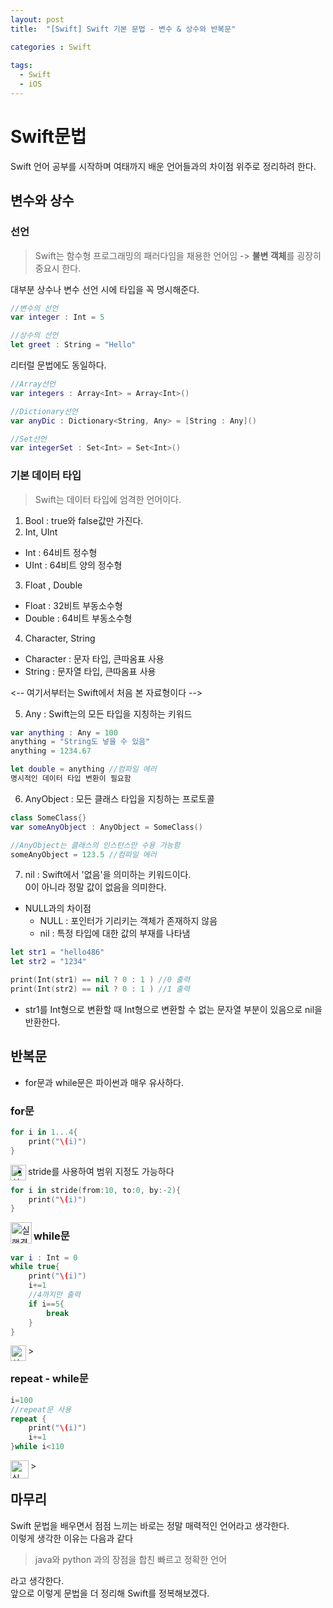 ```yaml
---
layout: post
title:  "[Swift] Swift 기본 문법 - 변수 & 상수와 반복문"

categories : Swift
  
tags:
  - Swift
  - iOS
---
```


# Swift문법
Swift 언어 공부를 시작하며 여태까지 배운 언어들과의 차이점 위주로 정리하려 한다.   

## 변수와 상수

### 선언
> Swift는 함수형 프로그래밍의 패러다임을 채용한 언어임 -> **불변 객체**를 굉장히 중요시 한다.   

대부분 상수나 변수 선언 시에 타입을 꼭 명시해준다.   
```swift
//변수의 선언
var integer : Int = 5

//상수의 선언
let greet : String = "Hello" 
```

리터럴 문법에도 동일하다.   


```swift
//Array선언
var integers : Array<Int> = Array<Int>()

//Dictionary선언
var anyDic : Dictionary<String, Any> = [String : Any]()

//Set선언
var integerSet : Set<Int> = Set<Int>()
```
### 기본 데이터 타입
> Swift는 데이터 타입에 엄격한 언어이다.    
    
    

1. Bool : true와 false값만 가진다.
2. Int, UInt 
  - Int : 64비트 정수형
  - UInt : 64비트 양의 정수형
3. Float , Double
  - Float : 32비트 부동소수형
  - Double : 64비트 부동소수형

4. Character, String
  - Character : 문자 타입, 큰따옴표 사용
  - String : 문자열 타입, 큰따옴표 사용

<-- 여기서부터는 Swift에서 처음 본 자료형이다 -->

5. Any : Swift는의 모든 타입을 지칭하는 키워드   


```swift
var anything : Any = 100
anything = "String도 넣을 수 있음"
anything = 1234.67

let double = anything //컴파일 에러
명시적인 데이터 타입 변환이 필요함
```

6. AnyObject : 모든 클래스 타입을 지칭하는 프로토콜

```swift
class SomeClass{}
var someAnyObject : AnyObject = SomeClass()

//AnyObject는 클래스의 인스턴스만 수용 가능함
someAnyObject = 123.5 //컴파일 에러
```

7. nil : Swift에서 '없음'을 의미하는 키워드이다.    
  0이 아니라 정말 값이 없음을 의미한다.   
 - NULL과의 차이점
   - NULL : 포인터가 기리키는 객체가 존재하지 않음
   - nil : 특정 타입에 대한 값의 부재를 나타냄

```swift 
let str1 = "hello486"
let str2 = "1234"

print(Int(str1) == nil ? 0 : 1 ) //0 출력
print(Int(str2) == nil ? 0 : 1 ) //1 출력
```

- str1를 Int형으로 변환할 때 Int형으로 변환할 수 없는 문자열 부분이 있음으로 nil을 반환한다.    


## 반복문
- for문과 while문은 파이썬과 매우 유사하다.   

### for문
```swift
for i in 1...4{
    print("\(i)")
}
```
  <img width="25" alt="실행결과1" src="https://user-images.githubusercontent.com/110437548/210287119-d07468bd-0225-46be-a46a-b687950ddc8c.png" align="left">

- stride를 사용하여 범위 지정도 가능하다
```swift
for i in stride(from:10, to:0, by:-2){
    print("\(i)")
}
```
  <img width="34" alt="실행결과2" src="https://user-images.githubusercontent.com/110437548/210287068-2c133e86-0998-495a-a7b9-84bf83dcafab.png" align="left">
   
### while문
```swift
var i : Int = 0
while true{
    print("\(i)")
    i+=1
    //4까지만 출력
    if i==5{
        break
    }
}
```
  <img width="25" alt="실행결과3" src="https://user-images.githubusercontent.com/110437548/210287096-360c5d71-20eb-458d-aa50-4dd666394cba.png" align="left">>

### repeat - while문
```swift
i=100
//repeat문 사용
repeat {
    print("\(i)")
    i+=1
}while i<110
```
  <img width="29" alt="실행결과4" src="https://user-images.githubusercontent.com/110437548/210287108-b6c0235c-70a6-4b08-a1c7-969e9f8972ed.png" align="left">>
   
## 마무리
 Swift 문법을 배우면서 점점 느끼는 바로는 정말 매력적인 언어라고 생각한다.    
 이렇게 생각한 이유는 다음과 같다
 > java와 python 과의 장점을 합친 빠르고 정확한 언어    

라고 생각한다.    
앞으로 이렇게 문법을 더 정리해 Swift를 정복해보겠다.
